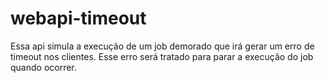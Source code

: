 # webapi-timeout
Essa api simula a execução de um job demorado que irá gerar um erro de timeout nos clientes. Esse erro será tratado para parar a execução do job quando ocorrer.
